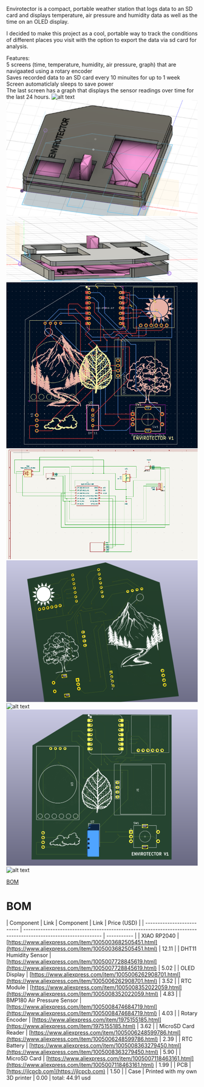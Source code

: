 Envirotector is a compact, portable weather station that logs data to an SD card and displays temperature, air pressure and humidity data as well as the time on an OLED display.

I decided to make this project as a cool, portable way to track the conditions of different places you visit with the option to export the data via sd card for analysis.

Features:  
5 screens (time, temperature, humidity, air pressure, graph) that are navigaated using a rotary encoder  
Saves recorded data to an SD card every 10 minuites for up to 1 week 
Screen automaticlaly sleeps to save power  
The last screen has a graph that displays the sensor readings over time for the last 24 hours.
![alt text](Images/image-16.png)
![alt text](Images/image-7.png)
![alt text](Images/image-8.png)
![alt text](Images/image-9.png)
![alt text](Images/image-2.png)
![alt text](Images/image-3.png)
![alt text](Images/image-15.png)
![alt text](Images/image-4.png)
![alt text](Images/image-14.png)

[BOM](BOM.csv)
# BOM  

| Component               | Link                                                                                                                                                                                                                                                                                                                                                                                                                                                                                                                                                                                                                                                                                                                                                                                                                                                                                                                                                                                                                                                                                                                                        | Component                  | Link                                                                                                           | Price (USD) |
| -------------------------- | -------------------------------------------------------------------------------------------------------------- | ----------- |
| XIAO RP2040                | [https://www.aliexpress.com/item/1005003682505451.html](https://www.aliexpress.com/item/1005003682505451.html) | 12.11       |
| DHT11 Humidity Sensor      | [https://www.aliexpress.com/item/1005007728845619.html](https://www.aliexpress.com/item/1005007728845619.html) | 5.02        |
| OLED Display               | [https://www.aliexpress.com/item/1005006262908701.html](https://www.aliexpress.com/item/1005006262908701.html) | 3.52        |
| RTC Module                 | [https://www.aliexpress.com/item/1005008352022059.html](https://www.aliexpress.com/item/1005008352022059.html) | 4.83        |
| BMP180 Air Pressure Sensor | [https://www.aliexpress.com/item/1005008474684719.html](https://www.aliexpress.com/item/1005008474684719.html) | 4.03        |
| Rotary Encoder             | [https://www.aliexpress.com/item/1975155185.html](https://www.aliexpress.com/item/1975155185.html)             | 3.62        |
| MicroSD Card Reader        | [https://www.aliexpress.com/item/1005006248599786.html](https://www.aliexpress.com/item/1005006248599786.html) | 2.39        |
| RTC Battery                | [https://www.aliexpress.com/item/1005008363279450.html](https://www.aliexpress.com/item/1005008363279450.html) | 5.90        |
| MicroSD Card               | [https://www.aliexpress.com/item/1005007118463161.html](https://www.aliexpress.com/item/1005007118463161.html) | 1.99        |
| PCB                        | [https://jlcpcb.com](https://jlcpcb.com)                                                                       | 1.50        |
| Case                       | Printed with my own 3D printer                                                                                 | 0.00        |
 total: 44.91 usd